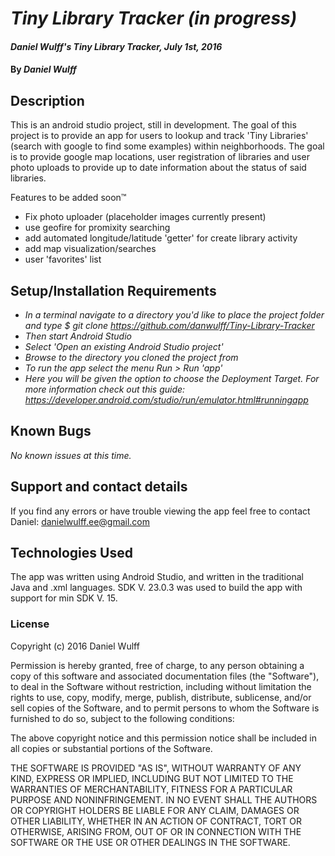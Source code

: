 # _Tiny Library Tracker (in progress)_

#### _Daniel Wulff's Tiny Library Tracker, July 1st, 2016_

#### By _**Daniel Wulff**_

## Description

This is an android studio project, still in development. The goal of this project is to provide an app for users to lookup and track 'Tiny Libraries' (search with google to find some examples) within neighborhoods. The goal is to provide google map locations, user registration of libraries and user photo uploads to provide up to date information about the status of said libraries.

Features to be added soon&trade;
* Fix photo uploader (placeholder images currently present)
* use geofire for promixity searching
* add automated longitude/latitude 'getter' for create library activity
* add map visualization/searches
* user 'favorites' list

## Setup/Installation Requirements

* _In a terminal navigate to a directory you'd like to place the project folder and type $ git clone https://github.com/danwulff/Tiny-Library-Tracker_
* _Then start Android Studio_
* _Select 'Open an existing Android Studio project'_
* _Browse to the directory you cloned the project from_
* _To run the app select the menu Run > Run 'app'_
* _Here you will be given the option to choose the Deployment Target. For more information check out this guide: https://developer.android.com/studio/run/emulator.html#runningapp_

## Known Bugs

_No known issues at this time._

## Support and contact details

If you find any errors or have trouble viewing the app feel free to contact Daniel: danielwulff.ee@gmail.com

## Technologies Used

The app was written using Android Studio, and written in the traditional Java and .xml languages. SDK V. 23.0.3 was used to build the app with support for min SDK V. 15.

### License

Copyright (c) 2016 Daniel Wulff

Permission is hereby granted, free of charge, to any person obtaining a copy of this software and associated documentation files (the "Software"), to deal in the Software without restriction, including without limitation the rights to use, copy, modify, merge, publish, distribute, sublicense, and/or sell copies of the Software, and to permit persons to whom the Software is furnished to do so, subject to the following conditions:

The above copyright notice and this permission notice shall be included in all copies or substantial portions of the Software.

THE SOFTWARE IS PROVIDED "AS IS", WITHOUT WARRANTY OF ANY KIND, EXPRESS OR IMPLIED, INCLUDING BUT NOT LIMITED TO THE WARRANTIES OF MERCHANTABILITY, FITNESS FOR A PARTICULAR PURPOSE AND NONINFRINGEMENT. IN NO EVENT SHALL THE AUTHORS OR COPYRIGHT HOLDERS BE LIABLE FOR ANY CLAIM, DAMAGES OR OTHER LIABILITY, WHETHER IN AN ACTION OF CONTRACT, TORT OR OTHERWISE, ARISING FROM, OUT OF OR IN CONNECTION WITH THE SOFTWARE OR THE USE OR OTHER DEALINGS IN THE SOFTWARE.
